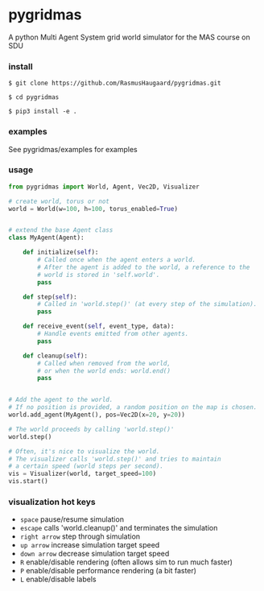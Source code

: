 # pygridmas
A python Multi Agent System grid world simulator for the MAS course on SDU
### install

```
$ git clone https://github.com/RasmusHaugaard/pygridmas.git
```
```
$ cd pygridmas
```
```
$ pip3 install -e .
```

### examples
See pygridmas/examples for examples

### usage
```python
from pygridmas import World, Agent, Vec2D, Visualizer

# create world, torus or not
world = World(w=100, h=100, torus_enabled=True)


# extend the base Agent class
class MyAgent(Agent):

    def initialize(self):
        # Called once when the agent enters a world.
        # After the agent is added to the world, a reference to the
        # world is stored in 'self.world'.
        pass

    def step(self):
        # Called in 'world.step()' (at every step of the simulation).
        pass

    def receive_event(self, event_type, data):
        # Handle events emitted from other agents.
        pass

    def cleanup(self):
        # Called when removed from the world,
        # or when the world ends: world.end()
        pass


# Add the agent to the world.
# If no position is provided, a random position on the map is chosen.
world.add_agent(MyAgent(), pos=Vec2D(x=20, y=20))

# The world proceeds by calling 'world.step()'
world.step()

# Often, it's nice to visualize the world.
# The visualizer calls 'world.step()' and tries to maintain
# a certain speed (world steps per second).
vis = Visualizer(world, target_speed=100)
vis.start()
```

### visualization hot keys
* `space` pause/resume simulation
* `escape` calls 'world.cleanup()' and terminates the simulation
* `right arrow` step through simulation
* `up arrow` increase simulation target speed
* `down arrow` decrease simulation target speed
* `R` enable/disable rendering (often allows sim to run much faster)
* `P` enable/disable performance rendering (a bit faster)
* `L` enable/disable labels
